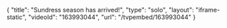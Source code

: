 {
    "title": "Sundress season has arrived!",
    "type": "solo",
    "layout": "iframe-static",
    "videoId": "163993044",
    "url": "\/tvpembed\/163993044"
}